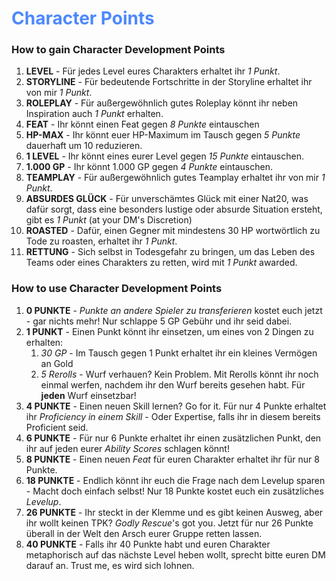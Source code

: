 # <font color = 4d88fd>Character Points</font>
### How to gain Character Development Points
1. **LEVEL** - Für jedes Level eures Charakters erhaltet ihr *1 Punkt*.
2. **STORYLINE** - Für bedeutende Fortschritte in der Storyline erhaltet ihr von mir *1 Punkt*.
3. **ROLEPLAY** - Für außergewöhnlich gutes Roleplay könnt ihr neben Inspiration auch *1 Punkt* erhalten.
4. **FEAT** - Ihr könnt einen Feat gegen *8 Punkte* eintauschen
5. **HP-MAX** - Ihr könnt euer HP-Maximum im Tausch gegen *5 Punkte* dauerhaft um 10 reduzieren.
6. **1 LEVEL** - Ihr könnt eines eurer Level gegen *15 Punkte* eintauschen.
7. **1.000 GP** - Ihr könnt 1.000 GP gegen *4 Punkte* eintauschen.
8. **TEAMPLAY** - Für außergewöhnlich gutes Teamplay erhaltet ihr von mir *1 Punkt*.
9. **ABSURDES GLÜCK** - Für unverschämtes Glück mit einer Nat20, was dafür sorgt, dass eine besonders lustige oder absurde Situation ersteht, gibt es *1 Punkt* (at your DM's Discretion)
10. **ROASTED** - Dafür, einen Gegner mit mindestens 30 HP wortwörtlich zu Tode zu roasten, erhaltet ihr *1 Punkt*.
11. **RETTUNG** - Sich selbst in Todesgefahr zu bringen, um das Leben des Teams oder eines Charakters zu retten, wird mit *1 Punkt* awarded.
### How to use Character Development Points
1. **0 PUNKTE** - *Punkte an andere Spieler zu transferieren* kostet euch jetzt - gar nichts mehr! Nur schlappe 5 GP Gebühr und ihr seid dabei.
2. **1 PUNKT** - Einen Punkt könnt ihr einsetzen, um eines von 2 Dingen zu erhalten:
	1. *30 GP* - Im Tausch gegen 1 Punkt erhaltet ihr ein kleines Vermögen an Gold
	2. *5 Rerolls* - Wurf verhauen? Kein Problem. Mit Rerolls könnt ihr noch einmal werfen, nachdem ihr den Wurf bereits gesehen habt. Für **jeden** Wurf einsetzbar!
3. **4 PUNKTE** - Einen neuen Skill lernen? Go for it. Für nur 4 Punkte erhaltet ihr *Proficiency in einem Skill* - Oder Expertise, falls ihr in diesem bereits Proficient seid.
4. **6 PUNKTE** - Für nur 6 Punkte erhaltet ihr einen zusätzlichen Punkt, den ihr auf jeden eurer *Ability Scores* schlagen könnt!
5. **8 PUNKTE** - Einen neuen *Feat* für euren Charakter erhaltet ihr für nur 8 Punkte.
6. **18 PUNKTE** - Endlich könnt ihr euch die Frage nach dem Levelup sparen - Macht doch einfach selbst! Nur 18 Punkte kostet euch ein zusätzliches *Levelup*.
7. **26 PUNKTE** - Ihr steckt in der Klemme und es gibt keinen Ausweg, aber ihr wollt keinen TPK? *Godly Rescue*'s got you. Jetzt für nur 26 Punkte überall in der Welt den Arsch eurer Gruppe retten lassen.
8. **40 PUNKTE** - Falls ihr 40 Punkte habt und euren Charakter metaphorisch auf das nächste Level heben wollt, sprecht bitte euren DM darauf an. Trust me, es wird sich lohnen.